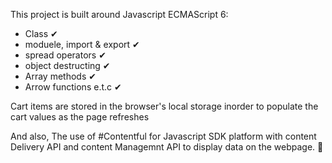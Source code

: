 
This project is built around Javascript ECMAScript 6:
- Class ✔
- moduele, import & export ✔
- spread operators ✔
- object destructing ✔
- Array methods ✔
- Arrow functions e.t.c ✔

Cart items are stored in the browser's local storage inorder to populate the cart values as the page refreshes

And also, The use of #Contentful for Javascript SDK platform with content Delivery API and content Managemnt API to display data on the webpage. 🚀
